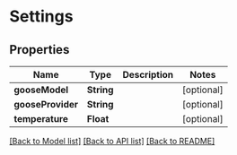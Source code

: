 # Settings

## Properties
Name | Type | Description | Notes
------------ | ------------- | ------------- | -------------
**gooseModel** | **String** |  | [optional] 
**gooseProvider** | **String** |  | [optional] 
**temperature** | **Float** |  | [optional] 

[[Back to Model list]](../README.md#documentation-for-models) [[Back to API list]](../README.md#documentation-for-api-endpoints) [[Back to README]](../README.md)


